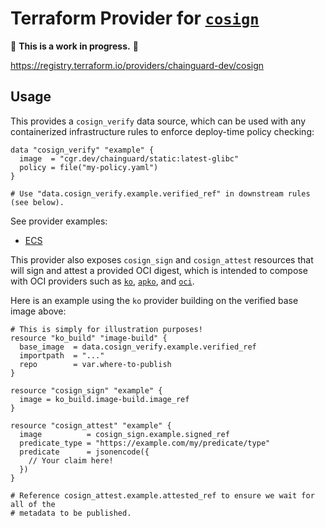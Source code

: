# Terraform Provider for [`cosign`](https://github.com/sigstore/cosign)

🚨 **This is a work in progress.** 🚨

https://registry.terraform.io/providers/chainguard-dev/cosign

## Usage

This provides a `cosign_verify` data source, which can be used with any
containerized infrastructure rules to enforce deploy-time policy checking:

```hcl
data "cosign_verify" "example" {
  image  = "cgr.dev/chainguard/static:latest-glibc"
  policy = file("my-policy.yaml")
}

# Use "data.cosign_verify.example.verified_ref" in downstream rules (see below).
```

See provider examples:

- [ECS](./provider-examples/ecs/README.md)



This provider also exposes `cosign_sign` and `cosign_attest` resources that will
sign and attest a provided OCI digest, which is intended to compose with
OCI providers such as [`ko`](https://github.com/ko-build/terraform-provider-ko),
[`apko`](https://github.com/chainguard-dev/terraform-provider-apko), and
[`oci`](https://github.com/chainguard-dev/terraform-provider-oci).

Here is an example using the `ko` provider building on the verified base image
above:

```hcl
# This is simply for illustration purposes!
resource "ko_build" "image-build" {
  base_image  = data.cosign_verify.example.verified_ref
  importpath  = "..."
  repo        = var.where-to-publish
}

resource "cosign_sign" "example" {
  image = ko_build.image-build.image_ref
}

resource "cosign_attest" "example" {
  image          = cosign_sign.example.signed_ref
  predicate_type = "https://example.com/my/predicate/type"
  predicate      = jsonencode({
    // Your claim here!
  })
}

# Reference cosign_attest.example.attested_ref to ensure we wait for all of the
# metadata to be published.
```
